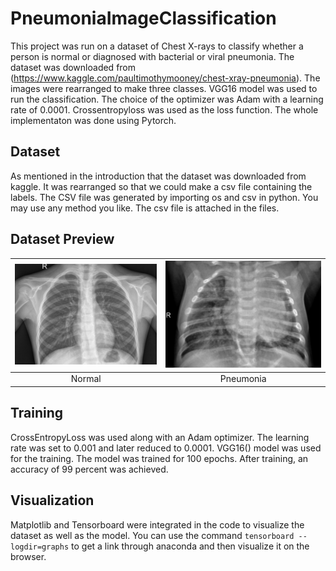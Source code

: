 # PneumoniaImageClassification
This project was run on a dataset of Chest X-rays to classify whether a person is normal or diagnosed with bacterial or viral pneumonia. The dataset was downloaded from (https://www.kaggle.com/paultimothymooney/chest-xray-pneumonia). The images were rearranged to make three classes. VGG16 model was used to run the classification. The choice of the optimizer was Adam with a learning rate of 0.0001. Crossentropyloss was used as the loss function. The whole implementaton was done using Pytorch.
## Dataset
As mentioned in the introduction that the dataset was downloaded from kaggle. It was rearranged so that we could make a csv file containing the labels. The CSV file was generated by importing os and csv in python. You may use any method you like. The csv file is attached in the files.

## Dataset Preview
|<img src="normal.jpeg">|<img src="pneumonia.jpeg">|
|:-:|:-:|
|Normal|Pneumonia|

## Training
CrossEntropyLoss was used along with an Adam optimizer. The learning rate was set to 0.001 and later reduced to 0.0001. VGG16() model was used for the training. The model was trained for 100 epochs. After training, an accuracy of 99 percent was achieved. 
## Visualization
Matplotlib and Tensorboard were integrated in the code to visualize the dataset as well as the model. You can use the command `tensorboard --logdir=graphs` to get a link through anaconda and then visualize it on the browser.
